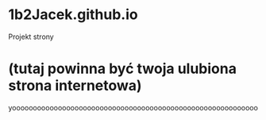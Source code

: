 # 1b2Jacek.github.io
Projekt strony 
<!DOCKTYPE-html>
<html>
  <head>
    <meta charset="utf-8">
    <title>Projekt: Strona internetowa</title>
  </head>
  <body>
    <h1>(tutaj powinna być twoja ulubiona strona internetowa)</h1>
  
   <p>yooooooooooooooooooooooooooooooooooooooooooooooooooooooooooo</p>
  </body>
</html>
